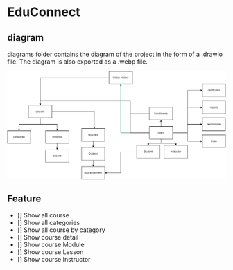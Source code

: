 # EduConnect

## diagram
diagrams folder contains the diagram of the project in the form of a .drawio file. The diagram is also exported as a .webp file.

![image](diagrams/img/EduConnect.webp)

## Feature

- [] Show all course
- [] Show all categories
- [] Show all course by category
- [] Show course detail
- [] Show course Module
- [] Show course Lesson
- [] Show course Instructor


